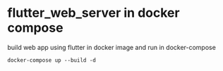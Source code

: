 # flutter_web_server in docker compose
build web app using flutter in docker image and run in docker-compose


`docker-compose up --build -d` 
